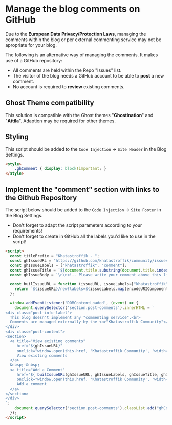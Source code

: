 # Manage the blog comments on GitHub

Due to the **European Data Privacy/Protection Laws**, managing the comments within the blog or per external commenting service may not be apropriate for your blog.

The following is an alternative way of managing the comments. It makes use of a GitHub repository:

- All comments are held within the Repo "Issues" list.
- The visitor of the blog needs a GitHub account to be able to **post** a new comment.
- No account is required to **review** existing comments.

## Ghost Theme compatibility

This solution is compatible with the Ghost themes "**Ghostination**" and "**Attila**". Adaption may be required for other themes.

## Styling

This script should be added to the `Code Injection` -> `Site Header` in the Blog Settings.

```html
<style>
    .ghComment { display: block!important; }
</style>
```

## Implement the "comment" section with links to the Github Repository

The script below should be added to the `Code Injection` -> `Site Footer` in the Blog Settings.
 
- Don't forget to adapt the script parameters according to your requirements!
- Don't forget to create in GitHub all the labels you'd like to use in the script!

```html
<script>
  const titlePrefix = "Khatastroffik - ";
  const ghIssueURL = "https://github.com/khatastroffik/community/issues";
  const ghIssueLabels = ["khatastroffik", "comment"];
  const ghIssueTitle = `${document.title.substring(document.title.indexOf(titlePrefix)==0?titlePrefix.length:0)}`;
  const ghIssueBody = `\n\n<!-- Please write your comment above this line. Thank you. -->\nReference: ${document.URL}`;

  const builIssueURL = function (issueURL, issueLabels=["khatastroffik"], issueTitle="Khatastroffik Post Comment", issueBody="Hello!") {
    return `${issueURL}/new?labels=${issueLabels.map(encodeURIComponent)}&title=${encodeURIComponent(issueTitle)}&body=${encodeURIComponent(issueBody)}`;
  };

  window.addEventListener('DOMContentLoaded', (event) => {      
    document.querySelector('section.post-comments').innerHTML = `
<div class="post-info-label">
  This blog doesn't implement any "commenting service".<br>
  Comments are managed externally by the <b>"Khatastroffik Community"</b> on <b>GitHub</b>.<br>
</div>
<div class="post-content">
<section>
  <a title="View existing comments"
     href="${ghIssueURL}"
     onclick="window.open(this.href, 'Khatastroffik Community', 'width=930,height=720');return false;">
     View existing comments
  </a>
  &nbsp;-&nbsp;
  <a title="Add a Comment" 
     href="${ builIssueURL(ghIssueURL, ghIssueLabels, ghIssueTitle, ghIssueBody )}"
     onclick="window.open(this.href, 'Khatastroffik Community', 'width=930,height=720');return false;">
     Add a comment
  </a>
</section>
</div>
`;
    document.querySelector('section.post-comments').classList.add("ghComment");
  });
</script>
